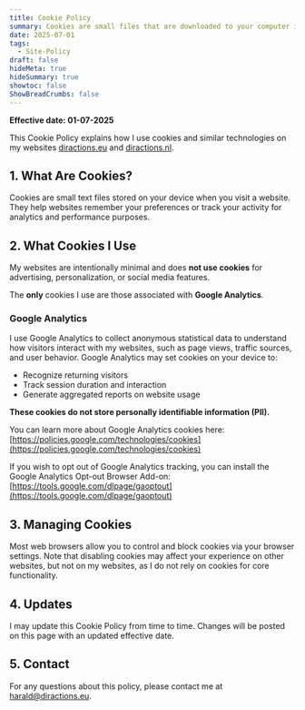 ```yaml
---
title: Cookie Policy
summary: Cookies are small files that are downloaded to your computer in order to enhance the user experience. This page describes what information I collect through cookies.
date: 2025-07-01
tags: 
  - Site-Policy
draft: false
hideMeta: true
hideSummary: true
showtoc: false
ShowBreadCrumbs: false
---
```


**Effective date: 01-07-2025**

This Cookie Policy explains how I use cookies and similar technologies on my websites [diractions.eu](https://diractions.eu) and [diractions.nl](https://diractions.nl).

## 1. What Are Cookies?

Cookies are small text files stored on your device when you visit a website. They help websites remember your preferences or track your activity for analytics and performance purposes.

## 2. What Cookies I Use

My websites are intentionally minimal and does **not use cookies** for advertising, personalization, or social media features.

The **only** cookies I use are those associated with **Google Analytics**.

### Google Analytics

I use Google Analytics to collect anonymous statistical data to understand how visitors interact with my websites, such as page views, traffic sources, and user behavior. Google Analytics may set cookies on your device to:

- Recognize returning visitors
- Track session duration and interaction
- Generate aggregated reports on website usage

**These cookies do not store personally identifiable information (PII).**

You can learn more about Google Analytics cookies here:  
[https://policies.google.com/technologies/cookies](https://policies.google.com/technologies/cookies)

If you wish to opt out of Google Analytics tracking, you can install the Google Analytics Opt-out Browser Add-on:  
[https://tools.google.com/dlpage/gaoptout](https://tools.google.com/dlpage/gaoptout)

## 3. Managing Cookies

Most web browsers allow you to control and block cookies via your browser settings. Note that disabling cookies may affect your experience on other websites, but not on my websites, as I do not rely on cookies for core functionality.

## 4. Updates

I may update this Cookie Policy from time to time. Changes will be posted on this page with an updated effective date.

## 5. Contact

For any questions about this policy, please contact me at [harald@diractions.eu](mailto:harald@diractions.eu).
